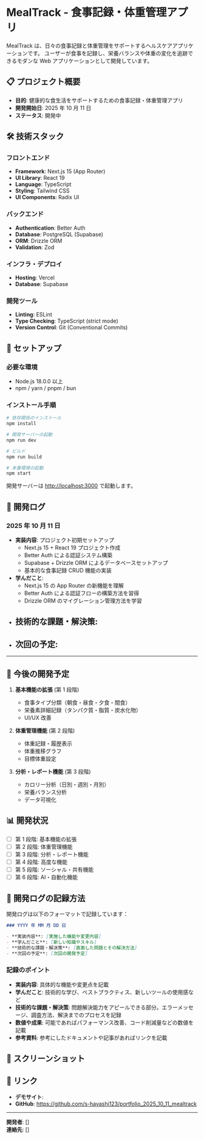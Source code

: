 # MealTrack - 食事記録・体重管理アプリ

MealTrack は、日々の食事記録と体重管理をサポートするヘルスケアアプリケーションです。
ユーザーが食事を記録し、栄養バランスや体重の変化を追跡できるモダンな Web アプリケーションとして開発しています。

## 📋 プロジェクト概要

- **目的**: 健康的な食生活をサポートするための食事記録・体重管理アプリ
- **開発開始日**: 2025 年 10 月 11 日
- **ステータス**: 開発中

## 🛠️ 技術スタック

### フロントエンド

- **Framework**: Next.js 15 (App Router)
- **UI Library**: React 19
- **Language**: TypeScript
- **Styling**: Tailwind CSS
- **UI Components**: Radix UI

### バックエンド

- **Authentication**: Better Auth
- **Database**: PostgreSQL (Supabase)
- **ORM**: Drizzle ORM
- **Validation**: Zod

### インフラ・デプロイ

- **Hosting**: Vercel
- **Database**: Supabase

### 開発ツール

- **Linting**: ESLint
- **Type Checking**: TypeScript (strict mode)
- **Version Control**: Git (Conventional Commits)

## 🚀 セットアップ

### 必要な環境

- Node.js 18.0.0 以上
- npm / yarn / pnpm / bun

### インストール手順

```bash
# 依存関係のインストール
npm install

# 開発サーバーの起動
npm run dev

# ビルド
npm run build

# 本番環境の起動
npm start
```

開発サーバーは [http://localhost:3000](http://localhost:3000) で起動します。

## 📅 開発ログ

### 2025 年 10 月 11 日

- **実装内容**: プロジェクト初期セットアップ
  - Next.js 15 + React 19 プロジェクト作成
  - Better Auth による認証システム構築
  - Supabase + Drizzle ORM によるデータベースセットアップ
  - 基本的な食事記録 CRUD 機能の実装
- **学んだこと**:
  - Next.js 15 の App Router の新機能を理解
  - Better Auth による認証フローの構築方法を習得
  - Drizzle ORM のマイグレーション管理方法を学習
- **技術的な課題・解決策**:
  -
- **次回の予定**:
  -

---

## 🎯 今後の開発予定

1. **基本機能の拡張** (第 1 段階)

   - 食事タイプ分類（朝食・昼食・夕食・間食）
   - 栄養素詳細記録（タンパク質・脂質・炭水化物）
   - UI/UX 改善

2. **体重管理機能** (第 2 段階)

   - 体重記録・履歴表示
   - 体重推移グラフ
   - 目標体重設定

3. **分析・レポート機能** (第 3 段階)
   - カロリー分析（日別・週別・月別）
   - 栄養バランス分析
   - データ可視化

## 📊 開発状況

- [ ] 第 1 段階: 基本機能の拡張
- [ ] 第 2 段階: 体重管理機能
- [ ] 第 3 段階: 分析・レポート機能
- [ ] 第 4 段階: 高度な機能
- [ ] 第 5 段階: ソーシャル・共有機能
- [ ] 第 6 段階: AI・自動化機能

## 📝 開発ログの記録方法

開発ログは以下のフォーマットで記録しています：

```markdown
### YYYY 年 MM 月 DD 日

- **実装内容**: [実施した機能や変更内容]
- **学んだこと**: [新しい知識やスキル]
- **技術的な課題・解決策**: [直面した問題とその解決方法]
- **次回の予定**: [次回の開発予定]
```

### 記録のポイント

- **実装内容**: 具体的な機能や変更点を記載
- **学んだこと**: 技術的な学び、ベストプラクティス、新しいツールの使用感など
- **技術的な課題・解決策**: 問題解決能力をアピールできる部分。エラーメッセージ、調査方法、解決までのプロセスを記録
- **数値や成果**: 可能であればパフォーマンス改善、コード削減量などの数値を記載
- **参考資料**: 参考にしたドキュメントや記事があればリンクを記載

## 📸 スクリーンショット

## 🔗 リンク

- **デモサイト**:
- **GitHub**: https://github.com/s-hayashi123/portfolio_2025_10_11_mealtrack

---

**開発者**: []  
**連絡先**: []
